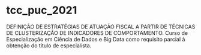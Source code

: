 # tcc_puc_2021
DEFINIÇÃO DE ESTRATÉGIAS DE ATUAÇÃO FISCAL A PARTIR DE TÉCNICAS DE CLUSTERIZAÇÃO DE INDICADORES DE COMPORTAMENTO. Curso de Especialização em Ciência de Dados e Big Data como requisito parcial à obtenção do título de especialista.

